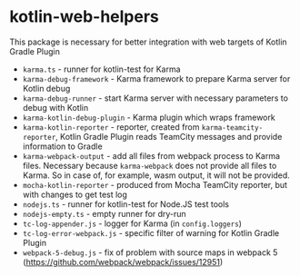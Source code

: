 # kotlin-web-helpers

This package is necessary for better integration with web targets of Kotlin Gradle Plugin

- `karma.ts` - runner for kotlin-test for Karma
- `karma-debug-framework` - Karma framework to prepare Karma server for Kotlin debug
- `karma-debug-runner` - start Karma server with necessary parameters to debug with Kotlin
- `karma-kotlin-debug-plugin` - Karma plugin which wraps framework
- `karma-kotlin-reporter` - reporter, created from `karma-teamcity-reporter`, Kotlin Gradle Plugin reads TeamCity messages and provide information to Gradle
- `karma-webpack-output` - add all files from webpack process to Karma files. Necessary because `karma-webpack` does not provide all files to Karma. So in case of, for example, wasm output, it will not be provided.
- `mocha-kotlin-reporter` - produced from Mocha TeamCity reporter, but with changes to get test log
- `nodejs.ts` - runner for kotlin-test for Node.JS test tools
- `nodejs-empty.ts` - empty runner for dry-run
- `tc-log-appender.js` - logger for Karma (in `config.loggers`)
- `tc-log-error-webpack.js` - specific filter of warning for Kotlin Gradle Plugin
- `webpack-5-debug.js` - fix of problem with source maps in webpack 5 (https://github.com/webpack/webpack/issues/12951)